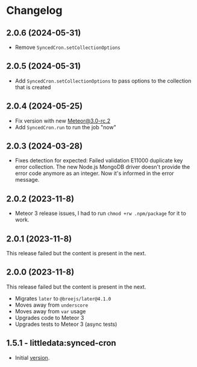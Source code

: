 # Changelog

## 2.0.6 (2024-05-31)

- Remove `SyncedCron.setCollectionOptions`

## 2.0.5 (2024-05-31)

- Add `SyncedCron.setCollectionOptions` to pass options to the collection that is created

## 2.0.4 (2024-05-25)

- Fix version with new Meteor@3.0-rc.2
- Add `SyncedCron.run` to run the job "now"

## 2.0.3 (2024-03-28)

- Fixes detection for expected: Failed validation E11000 duplicate key error collection. The new Node.js MongoDB driver doesn't provide the error code anymore as an integer. Now it's informed in the error message.

## 2.0.2 (2023-11-8)

- Meteor 3 release issues, I had to run `chmod +rw .npm/package` for it to work.

## 2.0.1 (2023-11-8)

This release failed but the content is present in the next.

## 2.0.0 (2023-11-8)

This release failed but the content is present in the next.

- Migrates `later` to `@breejs/later@4.1.0`
- Moves away from `underscore`
- Moves away from `var` usage
- Upgrades code to Meteor 3
- Upgrades tests to Meteor 3 (async tests)

## 1.5.1 - littledata:synced-cron

- Initial [version](https://github.com/percolatestudio/meteor-synced-cron).
